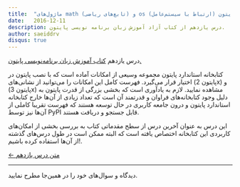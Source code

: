 ```yaml
---
title:  "ماژول‌های math (تابع‌های ریاضی) و os (ارتباط با سیستم‌عامل) پایتون"
date:   2016-12-11
description: درس یازدهم از کتاب آزاد آموزش زبان برنامه نویسی پایتون.
author: saeiddrv
disqus: true
---
```


درس یازدهم [کتاب آموزش زبان برنامه‌نویسی پایتون.](https://coderz.ir/python)


کتابخانه استاندارد پایتون مجموعه‌ وسیعی از امکانات آماده است که با نصب پایتون در اختیار قرار می‌گیرد. فهرست کامل این امکانات را می‌توانید از نشانی‌های (پایتون 2x) و (پایتون 3x) مشاهده نمایید. لازم به یادآوری است که بخشی بزرگی از قدرت پایتون به دلیل وجود کتابخانه‌های فراوان و قدرتمند آن است که تعداد زیادی از آن‌ها خارج کتابخانه استاندارد پایتون و درون جامعه کاربری در حال توسعه هستند که فهرست تقریبا کاملی از آن‌ها نیز توسط PyPI قابل جستجو و دریافت هستند.

این درس به عنوان آخرین درس از سطح مقدماتی کتاب به بررسی بخشی از امکان‌های کاربردی این کتابخانه اختصاص یافته است که البته ممکن است در طول درس‌های گذشته از آن‌ها استفاده کرده باشیم!.


[← متن درس یازدهم](https://python.coderz.ir/lessons/l11.html)

---

دیدگاه و سوال‌های خود را در همین‌جا مطرح نمایید.
